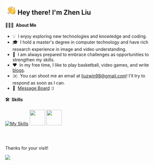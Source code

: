 
<img alt="Night Coding" src="./assets/Hand%20Wave.gif" width='40' align="left"/><h2>Hey there! I'm Zhen Liu</h2>

#### 👨🏻‍💻 &nbsp;About Me
- 💡  &nbsp;I enjoy exploring new technologies and knowledge and coding. 
- 🎓 &nbsp;I hold a master's degree in computer technology and have rich research experience in image and video understanding. 
- 🌱 &nbsp;I am always prepared to embrace challenges as opportunities to strengthen my skills. 
- ❤️ &nbsp;In my free time, I like to play basketball, video games, and write [blogs](https://blog.csdn.net/liuz_notes). 
- ✉️ &nbsp;You can shoot me an email at liuzwin98@gmail.com! I'll try to respond as soon as I can.
- 💬 &nbsp;[Message Board](https://github.com/liuzwin98/liuzwin98/issues) :)
<!-- Please have a look at my [website](https://liuzwin98.github.io) for more details about me.-->  


#### 🛠 &nbsp;Skills
[![My Skills](https://skillicons.dev/icons?i=py,c,cpp,matlab,pytorch,linux,git,ai&theme=light)](https://skillicons.dev) 
<img height="50" width="50" src="https://cdn.simpleicons.org/latex" />
<img height="50" width="50" src="https://cdn.simpleicons.org/markdown" />


<!--
#### 📈 &nbsp;GitHub Analytics

| <a href="https://github.com/liuzwin98/github-readme-stats"><img align="center" src="https://github-readme-stats.vercel.app/api?username=liuzwin98&show_icons=true&include_all_commits=true&hide_border=true" alt="Zhen Liu's github stats" /></a> | <a href="https://github.com/liuzwin98/github-readme-stats"><img align="center" src="https://github-readme-stats.vercel.app/api/top-langs/?username=liuzwin98&layout=compact&hide_border=true" /></a> |
| ------------- | ------------- |
-->


<!-- 
#### Top Repositories
<a href="https://github.com/liuzwin98/xxxx">
  <img align="center" src="https://github-readme-stats.vercel.app/api/pin/?username=liuzwin98&repo=xxxx" />
</a>  -->

<br />
<br />

Thanks for your visit!

![](http://profile-counter.glitch.me/liuzwin98/count.svg)
